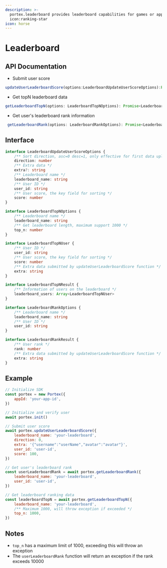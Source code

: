 ```yaml
---
description: >-
  portex.leaderboard provides leaderboard capabilities for games or applications
  icon:ranking-star
icon: horse
---
```


# Leaderboard

## API Documentation

* Submit user score

```typescript
updateUserLeaderboardScore(options:LeaderboardUpdateUserScoreOptions):Promise<void>

```

* Get topN leaderboard data

```typescript
getLeaderboardTopN(options: LeaderboardTopNOptions): Promise<LeaderboardTopNResult>

```

* Get user's leaderboard rank information

```typescript
 getLeaderboardRank(options: LeaderboardRankOptions): Promise<LeaderboardRankResult>
```

## Interface

```typescript
interface LeaderboardUpdateUserScoreOptions {
	/** Sort direction, asc=0 desc=1, only effective for first data upload */
	direction: number
	/** Extra data */
	extra?: string
	/** Leaderboard name */
	leaderboard_name: string
	/** User ID */
	user_id: string
	/** User score, the key field for sorting */
	score: number
}

interface LeaderboardTopNOptions {
	/** Leaderboard name */
	leaderboard_name: string
	/** Get leaderboard length, maximum support 1000 */
	top_n: number
}

interface LeaderboardTopNUser {
	/** User ID */
	user_id: string
	/** User score, the key field for sorting */
	score: number
	/** Extra data submitted by updateUserLeaderboardScore function */
	extra: string
}

interface LeaderboardTopNResult {
	/** Information of users on the leaderboard */
	leaderboard_users: Array<LeaderboardTopNUser>
}

interface LeaderboardRankOptions {
	/** Leaderboard name */
	leaderboard_name: string
	/** User ID */
	user_id: string
}

interface LeaderboardRankResult {
	/** User rank */
	rank: number
	/** Extra data submitted by updateUserLeaderboardScore function */
	extra: string
}
```

## Example

```javascript
// Initialize SDK
const portex = new Portex({
	appId: 'your-app-id',
})

// Initialize and verify user
await portex.init()

// Submit user score
await portex.updateUserLeaderboardScore({
	leaderboard_name: 'your-leaderboard',
	direction: 0,
	extra: '{"username":"userName","avatar":"avatar"}',
	user_id: 'user-id',
	score: 100,
})

// Get user's leaderboard rank
const userLeaderboardRank = await portex.getLeaderboardRank({
	leaderboard_name: 'your-leaderboard',
	user_id: 'user-id',
})

// Get leaderboard ranking data
const leaderboardTopN = await portex.getLeaderboardTopN({
	leaderboard_name: 'your-leaderboard',
	/** Maximum 1000, will throw exception if exceeded */
	top_n: 1000,
})
```

## Notes

* `top_n` has a maximum limit of 1000, exceeding this will throw an exception
* The `userLeaderboardRank` function will return an exception if the rank exceeds 10000
